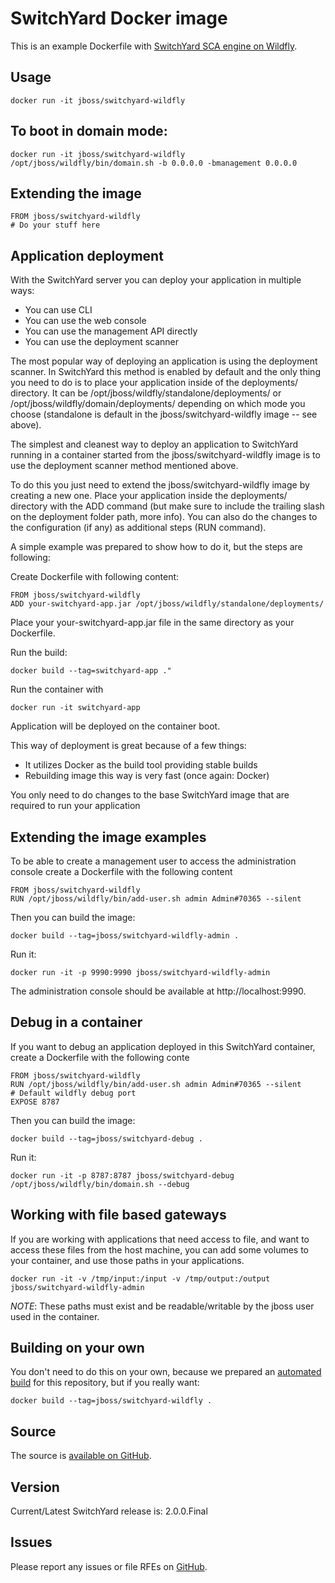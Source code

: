 # SwitchYard Docker image

This is an example Dockerfile with [SwitchYard SCA engine on Wildfly](http://switchyard.jboss.org/).

## Usage

    docker run -it jboss/switchyard-wildfly

## To boot in domain mode:

    docker run -it jboss/switchyard-wildfly /opt/jboss/wildfly/bin/domain.sh -b 0.0.0.0 -bmanagement 0.0.0.0   

## Extending the image

    FROM jboss/switchyard-wildfly
    # Do your stuff here

## Application deployment

With the SwitchYard server you can deploy your application in multiple ways:

- You can use CLI
- You can use the web console
- You can use the management API directly
- You can use the deployment scanner
 
The most popular way of deploying an application is using the deployment scanner. In SwitchYard this method is enabled by default and the only thing you need to do is to place your application inside of the deployments/ directory. It can be /opt/jboss/wildfly/standalone/deployments/ or /opt/jboss/wildfly/domain/deployments/ depending on which mode you choose (standalone is default in the jboss/switchyard-wildfly image -- see above).
 
The simplest and cleanest way to deploy an application to SwitchYard running in a container started from the jboss/switchyard-wildfly image is to use the deployment scanner method mentioned above.
 
To do this you just need to extend the jboss/switchyard-wildfly image by creating a new one. Place your application inside the deployments/ directory with the ADD command (but make sure to include the trailing slash on the deployment folder path, more info). You can also do the changes to the configuration (if any) as additional steps (RUN command).
 
A simple example was prepared to show how to do it, but the steps are following:

Create Dockerfile with following content:

    FROM jboss/switchyard-wildfly  
    ADD your-switchyard-app.jar /opt/jboss/wildfly/standalone/deployments/

Place your your-switchyard-app.jar file in the same directory as your Dockerfile.  

Run the build:

    docker build --tag=switchyard-app ."  

Run the container with

    docker run -it switchyard-app  

Application will be deployed on the container boot.
 
 
This way of deployment is great because of a few things:
- It utilizes Docker as the build tool providing stable builds
- Rebuilding image this way is very fast (once again: Docker)

You only need to do changes to the base SwitchYard image that are required to run your application
 
## Extending the image examples

To be able to create a management user to access the administration console create a Dockerfile with the following content

    FROM jboss/switchyard-wildfly  
    RUN /opt/jboss/wildfly/bin/add-user.sh admin Admin#70365 --silent  
 
Then you can build the image:

    docker build --tag=jboss/switchyard-wildfly-admin .  
 
Run it:

    docker run -it -p 9990:9990 jboss/switchyard-wildfly-admin  
 
The administration console should be available at http://localhost:9990.
 
## Debug in a container

If you want to debug an application deployed in this SwitchYard container, create a Dockerfile with the following conte

    FROM jboss/switchyard-wildfly  
    RUN /opt/jboss/wildfly/bin/add-user.sh admin Admin#70365 --silent  
    # Default wildfly debug port  
    EXPOSE 8787  
 
 
Then you can build the image:

    docker build --tag=jboss/switchyard-debug .  
 
Run it:

    docker run -it -p 8787:8787 jboss/switchyard-debug /opt/jboss/wildfly/bin/domain.sh --debug  

## Working with file based gateways

If you are working with applications that need access to file, and want to access these files from the host machine, you can add some volumes to your container, and use those paths in your applications.

    docker run -it -v /tmp/input:/input -v /tmp/output:/output jboss/switchyard-wildfly-admin  
    
_NOTE_: These paths must exist and be readable/writable by the jboss user used in the container.

## Building on your own

You don't need to do this on your own, because we prepared an [automated build](https://registry.hub.docker.com/u/jboss/switchyard-wildfly/) for this repository, but if you really want:

    docker build --tag=jboss/switchyard-wildfly .

## Source

The source is [available on GitHub](https://github.com/jboss-dockerfiles/switchyard).

## Version

Current/Latest SwitchYard release is: 2.0.0.Final

## Issues

Please report any issues or file RFEs on [GitHub](https://github.com/jboss-dockerfiles/switchyard/issues).
